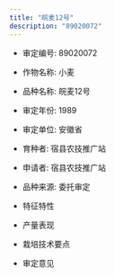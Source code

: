 ```yaml
---
title: "皖麦12号"
description: "89020072"
---
```

* 审定编号:  89020072

*  作物名称:  小麦

*  品种名称:  皖麦12号

*  审定年份:  1989

*  审定单位:  安徽省

* 育种者:  宿县农技推广站

*  申请者:  宿县农技推广站

*  品种来源:  委托审定

*  特征特性


*  产量表现


*  栽培技术要点


*  审定意见


